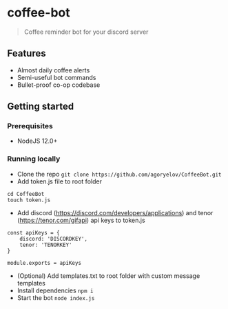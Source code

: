 # coffee-bot

> Coffee reminder bot for your discord server

## Features

- Almost daily coffee alerts
- Semi-useful bot commands
- Bullet-proof co-op codebase

## Getting started

### Prerequisites

- NodeJS 12.0+

### Running locally

- Clone the repo `git clone https://github.com/agoryelov/CoffeeBot.git`
- Add token.js file to root folder 
```
cd CoffeeBot 
touch token.js
```
- Add discord (https://discord.com/developers/applications) and tenor (https://tenor.com/gifapi) api keys to token.js
```
const apiKeys = {
    discord: 'DISCORDKEY',
    tenor: 'TENORKEY'
}

module.exports = apiKeys
```
- (Optional) Add templates.txt to root folder with custom message templates
- Install dependencies `npm i`
- Start the bot `node index.js`
